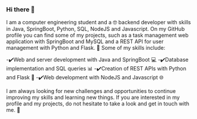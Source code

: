 ### Hi there 👋

I am a computer engineering student and a 🤓 backend developer with skills in Java, SpringBoot, Python, SQL, NodeJS and Javascript. On my GitHub profile you can find some of my projects, such as a task management web application with SpringBoot and MySQL and a REST API for user management with Python and Flask. 🚀
Some of my skills include:

-✔️Web and server development with Java and SpringBoot 💻
-✔️Database implementation and SQL queries 📊
-✔️Creation of REST APIs with Python and Flask 💬
-✔️Web development with NodeJS and Javascript 🌐

I am always looking for new challenges and opportunities to continue improving my skills and learning new things. If you are interested in my profile and my projects, do not hesitate to take a look and get in touch with me. 🤝

